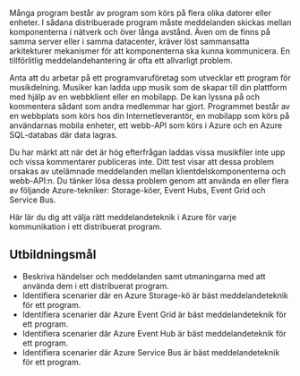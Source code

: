 Många program består av program som körs på flera olika datorer eller enheter. I sådana distribuerade program måste meddelanden skickas mellan komponenterna i nätverk och över långa avstånd. Även om de finns på samma server eller i samma datacenter, kräver löst sammansatta arkitekturer mekanismer för att komponenterna ska kunna kommunicera. En tillförlitlig meddelandehantering är ofta ett allvarligt problem.

Anta att du arbetar på ett programvaruföretag som utvecklar ett program för musikdelning. Musiker kan ladda upp musik som de skapar till din plattform med hjälp av en webbklient eller en mobilapp. De kan lyssna på och kommentera sådant som andra medlemmar har gjort. Programmet består av en webbplats som körs hos din Internetleverantör, en mobilapp som körs på användarnas mobila enheter, ett webb-API som körs i Azure och en Azure SQL-databas där data lagras.

Du har märkt att när det är hög efterfrågan laddas vissa musikfiler inte upp och vissa kommentarer publiceras inte. Ditt test visar att dessa problem orsakas av utelämnade meddelanden mellan klientdelskomponenterna och webb-API:n. Du tänker lösa dessa problem genom att använda en eller flera av följande Azure-tekniker: Storage-köer, Event Hubs, Event Grid och Service Bus.

Här lär du dig att välja rätt meddelandeteknik i Azure för varje kommunikation i ett distribuerat program.

## <a name="learning-objectives"></a>Utbildningsmål

- Beskriva händelser och meddelanden samt utmaningarna med att använda dem i ett distribuerat program.
- Identifiera scenarier där en Azure Storage-kö är bäst meddelandeteknik för ett program.
- Identifiera scenarier där Azure Event Grid är bäst meddelandeteknik för ett program.
- Identifiera scenarier där Azure Event Hub är bäst meddelandeteknik för ett program.
- Identifiera scenarier där Azure Service Bus är bäst meddelandeteknik för ett program.
